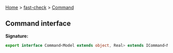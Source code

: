 [Home](/) &gt; [fast-check](../fast-check.md) &gt; [Command](Command.md)

## Command interface

<b>Signature:</b>

```typescript
export interface Command<Model extends object, Real> extends ICommand<Model, Real, void> 
```
